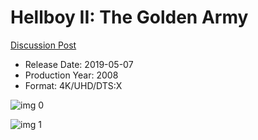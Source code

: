 # Hellboy II: The Golden Army

[Discussion Post](https://www.avsforum.com/threads/bass-eq-for-filtered-movies.2995212/post-58021942)

* Release Date: 2019-05-07
* Production Year: 2008
* Format: 4K/UHD/DTS:X

![img 0](https://i.imgur.com/pxBiGXa.jpg)

![img 1](https://i.imgur.com/rlpZ4HF.jpg)

